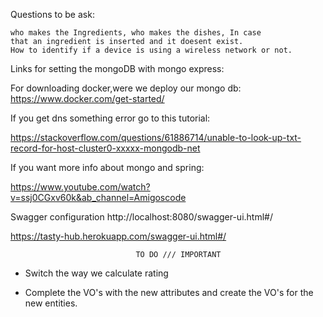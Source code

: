 Questions to be ask:

    who makes the Ingredients, who makes the dishes, In case
    that an ingredient is inserted and it doesent exist.
    How to identify if a device is using a wireless network or not.

Links for setting the mongoDB with mongo express:

For downloading docker,were we deploy our mongo db:    
https://www.docker.com/get-started/

If you get dns something error go to this tutorial:

https://stackoverflow.com/questions/61886714/unable-to-look-up-txt-record-for-host-cluster0-xxxxx-mongodb-net

If you want more info about mongo and spring:

https://www.youtube.com/watch?v=ssj0CGxv60k&ab_channel=Amigoscode

Swagger configuration
http://localhost:8080/swagger-ui.html#/

https://tasty-hub.herokuapp.com/swagger-ui.html#/


                                TO DO /// IMPORTANT 

-   Switch the way we calculate rating

-   Complete the VO's with the new attributes and create the VO's for the new entities.
    



